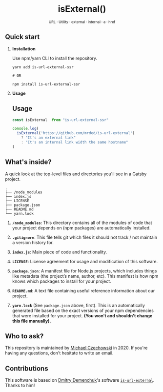 <div align="center">
  <h1>isExternal()</h1>
  <sup>URL · Utility · external · internal · a · href</sup>
</div>

## Quick start

1.  **Installation**

    Use npm/yarn CLI to install the repository.

    ```shell
    yarn add is-url-external-ssr

    # OR

    npm install is-url-external-ssr
    ```

2. **Usage**

    ## Usage
    ```javascript
    const isExternal  from "is-url-external-ssr"

    console.log(
      isExternal('https://github.com/mrded/is-url-external')
        ? "It's an external link"
        : "It's an internal link width the same hostname"
    )
    ```

## What's inside?

A quick look at the top-level files and directories you'll see in a Gatsby project.

    .
    ├── /node_modules
    ├── index.js
    ├── LICENSE
    ├── package.json
    ├── README.md
    └── yarn.lock

1.  **`/node_modules`**: This directory contains all of the modules of code that your project depends on (npm packages) are automatically installed.

2.  **`.gitignore`**: This file tells git which files it should not track / not maintain a version history for.

3.  **`index.js`**: Main piece of code and functionality.

4.  **`LICENSE`**: License agreement for usage and modification of this software.

5. **`package.json`**: A manifest file for Node.js projects, which includes things like metadata (the project’s name, author, etc). This manifest is how npm knows which packages to install for your project.

6. **`README.md`**: A text file containing useful reference information about our project.

7. **`yarn.lock`** (See `package.json` above, first). This is an automatically generated file based on the exact versions of your npm dependencies that were installed for your project. **(You won’t and shouldn't change this file manually).**

## Who to ask?

This repository is maintained by [Michael Czechowski](mailto:mail@dailysh.it) in 2020. If you're having any questions, don't hesitate to write an email.

## Contributions

This software is based on [Dmitry Demenchuk](https://github.com/mrded)'s software [`is-url-external`](https://github.com/mrded/is-url-external). Thanks to him!